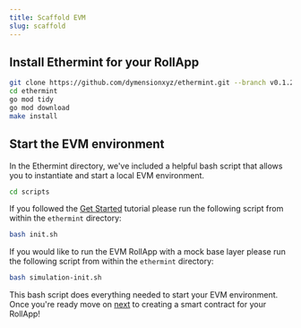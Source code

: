 ```yaml
---
title: Scaffold EVM
slug: scaffold
---
```



## Install Ethermint for your RollApp

```bash
git clone https://github.com/dymensionxyz/ethermint.git --branch v0.1.2-alpha-ethermint-v0.18.0
cd ethermint
go mod tidy
go mod download
make install
```

## Start the EVM environment

In the Ethermint directory, we've included a helpful bash script that allows you to instantiate and start a local EVM environment.

```bash
cd scripts
```

If you followed the [Get Started](/docs/develop/get-started/setup.mdx) tutorial please run the following script from within the `ethermint` directory:

```bash
bash init.sh
```

If you would like to run the EVM RollApp with a mock base layer please run the following script from within the `ethermint` directory:

```bash
bash simulation-init.sh
```

This bash script does everything needed to start your EVM environment. Once you're ready move on [next](/docs/develop/build/evm/create.md) to creating a smart contract for your RollApp!

